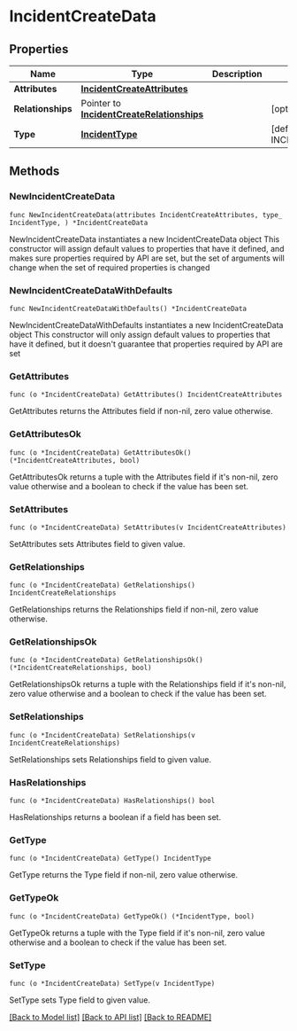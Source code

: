# IncidentCreateData

## Properties

Name | Type | Description | Notes
------------ | ------------- | ------------- | -------------
**Attributes** | [**IncidentCreateAttributes**](IncidentCreateAttributes.md) |  | 
**Relationships** | Pointer to [**IncidentCreateRelationships**](IncidentCreateRelationships.md) |  | [optional] 
**Type** | [**IncidentType**](IncidentType.md) |  | [default to INCIDENTTYPE_INCIDENTS]

## Methods

### NewIncidentCreateData

`func NewIncidentCreateData(attributes IncidentCreateAttributes, type_ IncidentType, ) *IncidentCreateData`

NewIncidentCreateData instantiates a new IncidentCreateData object
This constructor will assign default values to properties that have it defined,
and makes sure properties required by API are set, but the set of arguments
will change when the set of required properties is changed

### NewIncidentCreateDataWithDefaults

`func NewIncidentCreateDataWithDefaults() *IncidentCreateData`

NewIncidentCreateDataWithDefaults instantiates a new IncidentCreateData object
This constructor will only assign default values to properties that have it defined,
but it doesn't guarantee that properties required by API are set

### GetAttributes

`func (o *IncidentCreateData) GetAttributes() IncidentCreateAttributes`

GetAttributes returns the Attributes field if non-nil, zero value otherwise.

### GetAttributesOk

`func (o *IncidentCreateData) GetAttributesOk() (*IncidentCreateAttributes, bool)`

GetAttributesOk returns a tuple with the Attributes field if it's non-nil, zero value otherwise
and a boolean to check if the value has been set.

### SetAttributes

`func (o *IncidentCreateData) SetAttributes(v IncidentCreateAttributes)`

SetAttributes sets Attributes field to given value.


### GetRelationships

`func (o *IncidentCreateData) GetRelationships() IncidentCreateRelationships`

GetRelationships returns the Relationships field if non-nil, zero value otherwise.

### GetRelationshipsOk

`func (o *IncidentCreateData) GetRelationshipsOk() (*IncidentCreateRelationships, bool)`

GetRelationshipsOk returns a tuple with the Relationships field if it's non-nil, zero value otherwise
and a boolean to check if the value has been set.

### SetRelationships

`func (o *IncidentCreateData) SetRelationships(v IncidentCreateRelationships)`

SetRelationships sets Relationships field to given value.

### HasRelationships

`func (o *IncidentCreateData) HasRelationships() bool`

HasRelationships returns a boolean if a field has been set.

### GetType

`func (o *IncidentCreateData) GetType() IncidentType`

GetType returns the Type field if non-nil, zero value otherwise.

### GetTypeOk

`func (o *IncidentCreateData) GetTypeOk() (*IncidentType, bool)`

GetTypeOk returns a tuple with the Type field if it's non-nil, zero value otherwise
and a boolean to check if the value has been set.

### SetType

`func (o *IncidentCreateData) SetType(v IncidentType)`

SetType sets Type field to given value.



[[Back to Model list]](../README.md#documentation-for-models) [[Back to API list]](../README.md#documentation-for-api-endpoints) [[Back to README]](../README.md)


